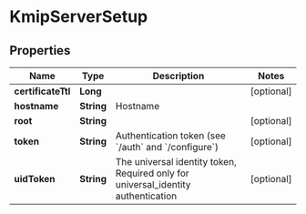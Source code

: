 

# KmipServerSetup

## Properties

Name | Type | Description | Notes
------------ | ------------- | ------------- | -------------
**certificateTtl** | **Long** |  |  [optional]
**hostname** | **String** | Hostname | 
**root** | **String** |  |  [optional]
**token** | **String** | Authentication token (see &#x60;/auth&#x60; and &#x60;/configure&#x60;) |  [optional]
**uidToken** | **String** | The universal identity token, Required only for universal_identity authentication |  [optional]



